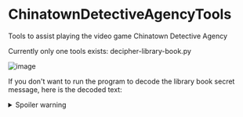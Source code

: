 # ChinatownDetectiveAgencyTools
Tools to assist playing the video game Chinatown Detective Agency

Currently only one tools exists: decipher-library-book.py

![image](https://user-images.githubusercontent.com/372200/162871753-56d3b7c0-be9c-4bee-920f-cabb42e0e942.png)

If you don't want to run the program to decode the library book secret message, here is the decoded text: 

<details>
  <summary>Spoiler warning</summary>
  
  \nDecoded message: LUDSTOWNWEDNESDAYSIXFORTY
  
</details>
